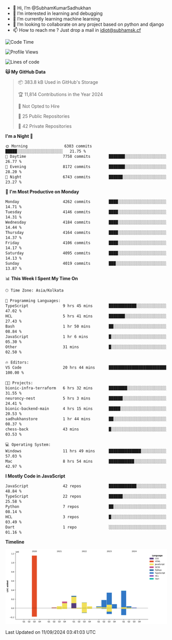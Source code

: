 - 👋 Hi, I’m @SubhamKumarSadhukhan
- 👀 I’m interested in learning and debugging
- 🌱 I’m currently learning machine learning
- 💞️ I’m looking to collaborate on any project based on python and django
- 📫 How to reach me ?
      Just drop a mail in idiot@subhamsk.cf

<!---
SubhamKumarSadhukhan/SubhamKumarSadhukhan is a ✨ special ✨ repository because its `README.md` (this file) appears on your GitHub profile.
You can click the Preview link to take a look at your changes.
--->


<!--START_SECTION:waka-->
![Code Time](http://img.shields.io/badge/Code%20Time-2%2C483%20hrs%2058%20mins-blue)

![Profile Views](http://img.shields.io/badge/Profile%20Views-1-blue)

![Lines of code](https://img.shields.io/badge/From%20Hello%20World%20I%27ve%20Written-2.9%20million%20lines%20of%20code-blue)

**🐱 My GitHub Data** 

> 📦 383.8 kB Used in GitHub's Storage 
 > 
> 🏆 11,814 Contributions in the Year 2024
 > 
> 🚫 Not Opted to Hire
 > 
> 📜 25 Public Repositories 
 > 
> 🔑 42 Private Repositories 
 > 
**I'm a Night 🦉** 

```text
🌞 Morning                6303 commits        █████░░░░░░░░░░░░░░░░░░░░   21.75 % 
🌆 Daytime                7758 commits        ███████░░░░░░░░░░░░░░░░░░   26.77 % 
🌃 Evening                8172 commits        ███████░░░░░░░░░░░░░░░░░░   28.20 % 
🌙 Night                  6743 commits        ██████░░░░░░░░░░░░░░░░░░░   23.27 % 
```
📅 **I'm Most Productive on Monday** 

```text
Monday                   4262 commits        ████░░░░░░░░░░░░░░░░░░░░░   14.71 % 
Tuesday                  4146 commits        ████░░░░░░░░░░░░░░░░░░░░░   14.31 % 
Wednesday                4184 commits        ████░░░░░░░░░░░░░░░░░░░░░   14.44 % 
Thursday                 4164 commits        ████░░░░░░░░░░░░░░░░░░░░░   14.37 % 
Friday                   4106 commits        ████░░░░░░░░░░░░░░░░░░░░░   14.17 % 
Saturday                 4095 commits        ████░░░░░░░░░░░░░░░░░░░░░   14.13 % 
Sunday                   4019 commits        ███░░░░░░░░░░░░░░░░░░░░░░   13.87 % 
```


📊 **This Week I Spent My Time On** 

```text
🕑︎ Time Zone: Asia/Kolkata

💬 Programming Languages: 
TypeScript               9 hrs 45 mins       ████████████░░░░░░░░░░░░░   47.02 % 
HCL                      5 hrs 41 mins       ███████░░░░░░░░░░░░░░░░░░   27.43 % 
Bash                     1 hr 50 mins        ██░░░░░░░░░░░░░░░░░░░░░░░   08.84 % 
JavaScript               1 hr 6 mins         █░░░░░░░░░░░░░░░░░░░░░░░░   05.30 % 
Other                    31 mins             █░░░░░░░░░░░░░░░░░░░░░░░░   02.50 % 

🔥 Editors: 
VS Code                  20 hrs 44 mins      █████████████████████████   100.00 % 

🐱‍💻 Projects: 
bionic-infra-terraform   6 hrs 32 mins       ████████░░░░░░░░░░░░░░░░░   31.55 % 
neuroncy-nest            5 hrs 3 mins        ██████░░░░░░░░░░░░░░░░░░░   24.41 % 
bionic-backend-main      4 hrs 15 mins       █████░░░░░░░░░░░░░░░░░░░░   20.53 % 
sadhukhanstore           1 hr 44 mins        ██░░░░░░░░░░░░░░░░░░░░░░░   08.37 % 
chess-back               43 mins             █░░░░░░░░░░░░░░░░░░░░░░░░   03.53 % 

💻 Operating System: 
Windows                  11 hrs 49 mins      ██████████████░░░░░░░░░░░   57.03 % 
Mac                      8 hrs 54 mins       ███████████░░░░░░░░░░░░░░   42.97 % 
```

**I Mostly Code in JavaScript** 

```text
JavaScript               42 repos            ████████████░░░░░░░░░░░░░   48.84 % 
TypeScript               22 repos            ██████░░░░░░░░░░░░░░░░░░░   25.58 % 
Python                   7 repos             ██░░░░░░░░░░░░░░░░░░░░░░░   08.14 % 
HCL                      3 repos             █░░░░░░░░░░░░░░░░░░░░░░░░   03.49 % 
Dart                     1 repo              ░░░░░░░░░░░░░░░░░░░░░░░░░   01.16 % 
```



**Timeline**

![Lines of Code chart](https://raw.githubusercontent.com/SubhamKumarSadhukhan/SubhamKumarSadhukhan/main/assets/bar_graph.png)


 Last Updated on 11/09/2024 03:41:03 UTC
<!--END_SECTION:waka-->
